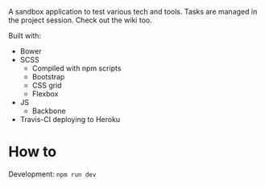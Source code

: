 A sandbox application to test various tech and tools. Tasks are managed in the project session. Check out the wiki too.

Built with:
+ Bower
+ SCSS
  + Compiled with npm scripts
  + Bootstrap
  + CSS grid
  + Flexbox
+ JS
  + Backbone
+ Travis-CI deploying to Heroku

# How to
Development: ```npm run dev```